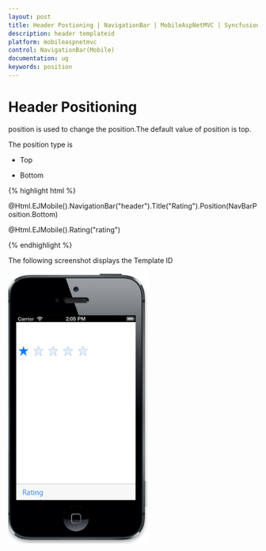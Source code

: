 ```yaml
---
layout: post
title: Header Postioning | NavigationBar | MobileAspNetMVC | Syncfusion
description: header templateid
platform: mobileaspnetmvc
control: NavigationBar(Mobile)
documentation: ug
keywords: position
---
```


# Header Positioning

position is used to change the position.The default value of position is top.

The position type is

* Top

* Bottom

{% highlight html %}

  @Html.EJMobile().NavigationBar("header").Title("Rating").Position(NavBarPosition.Bottom)

<div id="template" class="temp">

  @Html.EJMobile().Rating("rating")

</div>

{% endhighlight %}

The following screenshot displays the Template ID

![](Header-Positioning-images/header-positioning-img1.png)